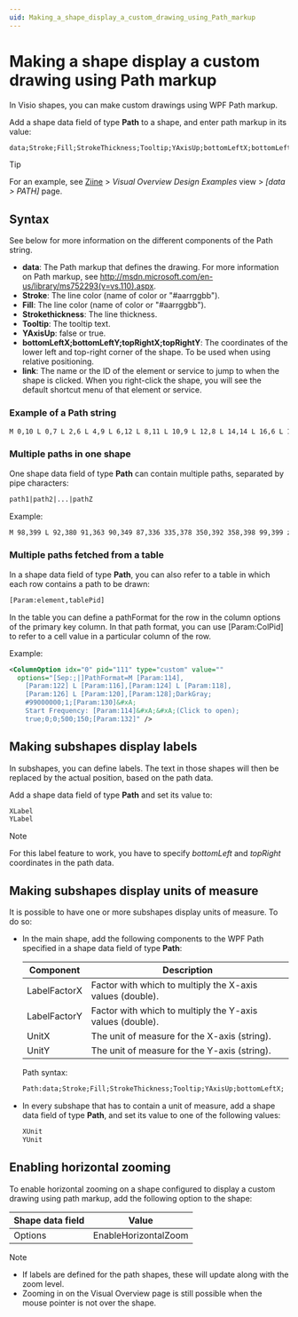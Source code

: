```yaml
---
uid: Making_a_shape_display_a_custom_drawing_using_Path_markup
---
```


# Making a shape display a custom drawing using Path markup

In Visio shapes, you can make custom drawings using WPF Path markup.

Add a shape data field of type **Path** to a shape, and enter path markup in its value:

```txt
data;Stroke;Fill;StrokeThickness;Tooltip;YAxisUp;bottomLeftX;bottomLeftY;topRightX;topRightY;link
```

> [!TIP]
> For an example, see [Ziine](xref:ZiineDemoSystem) > *Visual Overview Design Examples* view > *[data > PATH]* page.

## Syntax

See below for more information on the different components of the Path string.

- **data**: The Path markup that defines the drawing. For more information on Path markup, see <http://msdn.microsoft.com/en-us/library/ms752293(v=vs.110).aspx>.
- **Stroke**: The line color (name of color or "#aarrggbb").
- **Fill**: The line color (name of color or "#aarrggbb").
- **Strokethickness**: The line thickness.
- **Tooltip**: The tooltip text.
- **YAxisUp**: false or true.
- **bottomLeftX;bottomLeftY;topRightX;topRightY**: The coordinates of the lower left and top-right corner of the shape. To be used when using relative positioning.
- **link**: The name or the ID of the element or service to jump to when the shape is clicked. When you right-click the shape, you will see the default shortcut menu of that element or service.

### Example of a Path string

```txt
M 0,10 L 0,7 L 2,6 L 4,9 L 6,12 L 8,11 L 10,9 L 12,8 L 14,14 L 16,6 L 18,11 L 20,5 L 22, 7 L 24,8 L 26,14 L 28,11 L 30,11 L 32,7 L 34,11 L 36,12 L 38,12 L 40,14 L 42,5 L 44,6 L 46, 8 L 48,12 L 50,10 M 200,10 L 202,8 L 204,9 L 206,8 L 208,10 L 210,8 L 212,5 L 214,6 L 216, 7 L 218,9 L 220,12 L 222,6 L 224,6 L 226,13 L 228,14 L 230,8 L 232,14 L 234,11 L 236,13 L 238, 11 L 240,14 L 242,10 L 244,11 L 246,6 L 248,5 L 250,10 M 302,10 L 304,11 L 306,11 L 308,6 L 310, 10 L 312,11 L 314,8 L 316,8 L 318,10 L 320,6 L 322,14 L 324,13 L 326,5 L 328,8 L 330,13 L 332, 12 L 334,8 L 336,13 L 338,13 L 340,9 L 342,7 L 344,12 L 346,13 L 348,8 L 350,10 M 400,10 L 404, 8 L 406,6 L 408,5 L 410,14 L 412,9 L 414,13 L 416,7 L 418,9 L 420,12 L 422,6 L 424,7 L 426, 5 L 428,6 L 430,7 L 432,14 L 434,6 L 436,5 L 438,9 L 440,10 L 442,13 L 444,11 L 446,9 L 448, 9 L 450,10 L 452,14 L 454,8 L 456,14 L 458,5 L 460,9 L 462,6 L 464,11 L 466,13 L 468,8 L 470, 5 L 472,10 L 474,13 L 476,11 L 478,5 L 480,8 L 482,9 L 484,11 L 486,7 L 488,11 L 490,7 L 492, 7 L 494,8 L 496,7 L 498,10 L 500,8;Green;#ff0000;1;noise;true;0;0;500;150;MyElement
```

### Multiple paths in one shape

One shape data field of type **Path** can contain multiple paths, separated by pipe characters:

```txt
path1|path2|...|pathZ
```

Example:

```txt
M 98,399 L 92,380 91,363 90,349 87,336 335,378 350,392 358,398 99,399 z;white;Black;0; This is a tooltip;false;|M 89,339 L 86,310 85,292 81,259 82,234 91,203 101,187 110, 184 118,189 131,192 147,196 164,199 171,223 179,242 191,254 205,259 218,263 232,268 235, 281 245,302 255,326 264,356 262,377 262,397 96,399 91,375 90,354 Z;white;white;0
```

### Multiple paths fetched from a table

In a shape data field of type **Path**, you can also refer to a table in which each row contains a path to be drawn:

```txt
[Param:element,tablePid]
```

In the table you can define a pathFormat for the row in the column options of the primary key column. In that path format, you can use \[Param:ColPid\] to refer to a cell value in a particular column of the row.

Example:

```xml
<ColumnOption idx="0" pid="111" type="custom" value=""
  options="[Sep:;|]PathFormat=M [Param:114],
    [Param:122] L [Param:116],[Param:124] L [Param:118],
    [Param:126] L [Param:120],[Param:128];DarkGray;
    #99000000;1;[Param:130]&#xA;
    Start Frequency: [Param:114]&#xA;&#xA;(Click to open);
    true;0;0;500;150;[Param:132]" />
```

## Making subshapes display labels

In subshapes, you can define labels. The text in those shapes will then be replaced by the actual position, based on the path data.

Add a shape data field of type **Path** and set its value to:

```txt
XLabel
YLabel
```

> [!NOTE]
> For this label feature to work, you have to specify *bottomLeft* and *topRight* coordinates in the path data.

## Making subshapes display units of measure

It is possible to have one or more subshapes display units of measure. To do so:

- In the main shape, add the following components to the WPF Path specified in a shape data field of type **Path**:

  | Component    | Description                                               |
  | ------------ | --------------------------------------------------------- |
  | LabelFactorX | Factor with which to multiply the X-axis values (double). |
  | LabelFactorY | Factor with which to multiply the Y-axis values (double). |
  | UnitX        | The unit of measure for the X-axis (string).              |
  | UnitY        | The unit of measure for the Y-axis (string).              |

  Path syntax:

  ```txt
  Path:data;Stroke;Fill;StrokeThickness;Tooltip;YAxisUp;bottomLeftX; bottomLeftY;topRightX;topRightY;link;LabelFactorX;LabelFactorY; UnitX;UnitY
  ```

- In every subshape that has to contain a unit of measure, add a shape data field of type **Path**, and set its value to one of the following values:

  ```txt
  XUnit
  YUnit
  ```

## Enabling horizontal zooming

To enable horizontal zooming on a shape configured to display a custom drawing using path markup, add the following option to the shape:

| Shape data field | Value                |
| ---------------- | -------------------- |
| Options          | EnableHorizontalZoom |

> [!NOTE]
>
> - If labels are defined for the path shapes, these will update along with the zoom level.
> - Zooming in on the Visual Overview page is still possible when the mouse pointer is not over the shape.
